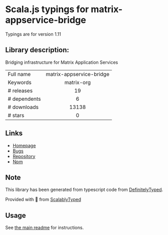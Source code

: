 
# Scala.js typings for matrix-appservice-bridge

Typings are for version 1.11

## Library description:
Bridging infrastructure for Matrix Application Services

|                    |                 |
| ------------------ | :-------------: |
| Full name          | matrix-appservice-bridge |
| Keywords           | matrix-org |
| # releases         | 19 |
| # dependents       | 6 |
| # downloads        | 13138 |
| # stars            | 0 |

## Links
- [Homepage](https://github.com/matrix-org/matrix-appservice-bridge#readme)
- [Bugs](https://github.com/matrix-org/matrix-appservice-bridge/issues)
- [Repository](https://github.com/matrix-org/matrix-appservice-bridge)
- [Npm](https://www.npmjs.com/package/matrix-appservice-bridge)
    


## Note
This library has been generated from typescript code from [DefinitelyTyped](https://definitelytyped.org).

Provided with :purple_heart: from [ScalablyTyped](https://github.com/oyvindberg/ScalablyTyped)

## Usage
See [the main readme](../../readme.md) for instructions.


